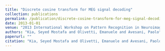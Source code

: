 ```yaml
---
title: "Discrete cosine transform for MEG signal decoding"
collection: publications
permalink: /publication/discrete-cosine-transform-for-meg-signal-decoding
date: 2013-01-01
venue: "2013 International Workshop on Pattern Recognition in Neuroimaging"
authors: "Kia, Seyed Mostafa and Olivetti, Emanuele and Avesani, Paolo"
paperurl: ""
citation: "Kia, Seyed Mostafa and Olivetti, Emanuele and Avesani, Paolo (2013). Discrete cosine transform for MEG signal decoding. 2013 International Workshop on Pattern Recognition in Neuroimaging."
---
```

